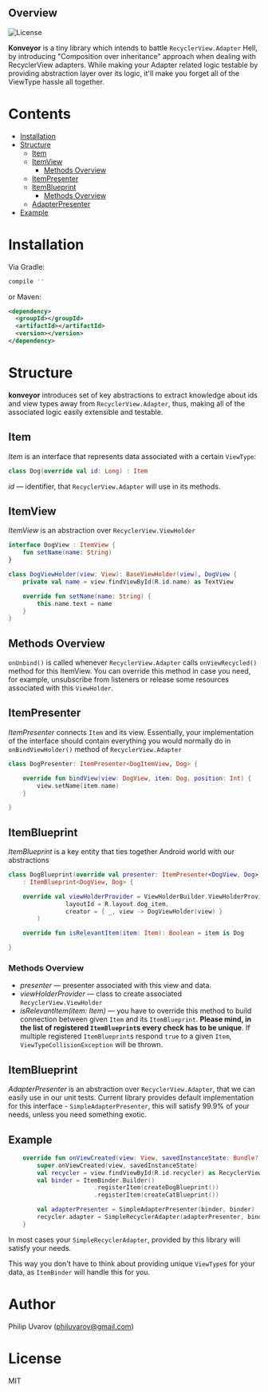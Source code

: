 ## Overview

![License](https://img.shields.io/badge/license-MIT-blue.svg)

**Konveyor** is a tiny library which intends to battle `RecyclerView.Adapter` Hell, by introducing "Composition over inheritance"
 approach when dealing with RecyclerView adapters. While making your Adapter related logic testable by
 providing abstraction layer over its logic, it'll make you forget all of the ViewType hassle all together. 

# Contents

* [Installation](#installation)
* [Structure](#structure)
  * [Item](#item)
  * [ItemView](#itemview)
     * [Methods Overview](#itemview-methods)
  * [ItemPresenter](#item-presenter)
  * [ItemBlueprint](#item-blueprint)
    * [Methods Overview](#item-blueprint-methods)
  * [AdapterPresenter](#adapter-presenter)
* [Example](#example)

# <a name="installation" />Installation

Via Gradle:
```groovy
compile ''
```
or Maven:
```xml
<dependency>
  <groupId></groupId>
  <artifactId></artifactId>
  <version></version>
</dependency>
```

# <a name="structure" />Structure
**konveyor** introduces set of key abstractions to extract knowledge about ids and view types away
from `RecyclerView.Adapter`, thus, making all of the associated logic easily extensible and testable.

## <a name="item" />Item
_Item_  is an interface that represents data associated with a certain `ViewType`:
```kotlin
class Dog(override val id: Long) : Item
```

_id_ — identifier, that `RecyclerView.Adapter` will use in its methods.

## <a name="itemview" />ItemView
_ItemView_  is an abstraction over `RecyclerView.ViewHolder` 

```kotlin
interface DogView : ItemView {
    fun setName(name: String)
}

class DogViewHolder(view: View): BaseViewHolder(view), DogView {
    private val name = view.findViewById(R.id.name) as TextView

    override fun setName(name: String) {
        this.name.text = name
    }
}
```

## <a name="itemview-methods" />Methods Overview
`onUnbind()` is called whenever `RecyclerView.Adapter` calls `onViewRecycled()` method for this ItemView.
 You can override this method in case you need, for example, unsubscribe from listeners or release some resources associated with this `ViewHolder`.  


## <a name="item-presenter" />ItemPresenter
_ItemPresenter_  connects `Item` and its view. Essentially, your implementation of the interface should contain everything you would normally do in `onBindViewHolder()` method of `RecyclerView.Adapter`

```kotlin
class DogPresenter: ItemPresenter<DogItemView, Dog> {

    override fun bindView(view: DogView, item: Dog, position: Int) {
        view.setName(item.name)
    }

}
```

## <a name="item-blueprint" />ItemBlueprint
_ItemBlueprint_ is a key entity that ties together Android world with our abstractions

```kotlin
class DogBlueprint(override val presenter: ItemPresenter<DogView, Dog>)
    : ItemBlueprint<DogView, Dog> {

    override val viewHolderProvider = ViewHolderBuilder.ViewHolderProvider(
                layoutId = R.layout.dog_item,
                creator = { _, view -> DogViewHolder(view) }
        )

    override fun isRelevantItem(item: Item): Boolean = item is Dog

}
```

### <a name="item-blueprint-methods" />Methods Overview

* _presenter_ — presenter associated with this view and data.
* _viewHolderProvider_ — class to create associated `RecyclerView.ViewHolder`
* _isRelevantItem(item: Item)_ — you have to override this method to build connection between given `Item` and its `ItemBlueprint`.
 **Please mind, in the list of registered `ItemBlueprint`s every check has to be unique**.
 If multiple registered `ItemBlueprint`s respond `true` to a given `Item`, `ViewTypeCollisionException` will be thrown. 


## <a name="item-blueprint" />ItemBlueprint
_AdapterPresenter_ is an abstraction over `RecyclerView.Adapter`, that we can easily use in our unit tests. 
Current library provides default implementation for this interface - `SimpleAdapterPresenter`, this will satisfy 99.9% of your needs, unless you need something exotic.


## <a name="example" />Example
```kotlin
    override fun onViewCreated(view: View, savedInstanceState: Bundle?) {
        super.onViewCreated(view, savedInstanceState)
        val recycler = view.findViewById(R.id.recycler) as RecyclerView
        val binder = ItemBinder.Builder()
                        .registerItem(createDogBlueprint())
                        .registerItem(createCatBlueprint())

        val adapterPresenter = SimpleAdapterPresenter(binder, binder)
        recycler.adapter = SimpleRecyclerAdapter(adapterPresenter, binder)
    }
```

In most cases your `SimpleRecyclerAdapter`, provided by this library will satisfy your needs.

This way you don't have to think about providing unique `ViewType`s for your data, as `ItemBinder` will handle this for you.

# Author
Philip Uvarov (philuvarov@gmail.com)

# License
MIT
